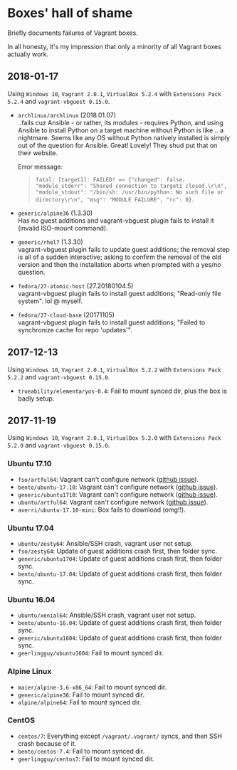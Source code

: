 # Boxes' hall of shame

Briefly documents failures of Vagrant boxes.

In all honesty, it's my impression that only a minority of all Vagrant boxes
actually work.

## 2018-01-17

Using `Windows 10`, `Vagrant 2.0.1`, `VirtualBox 5.2.4` with `Extensions Pack
5.2.4` and `vagrant-vbguest 0.15.0`.

- `archlinux/archlinux` (2018.01.07)  
  ..fails cuz Ansible - or rather, its modules - requires Python, and using
  Ansible to install Python on a target machine without Python is like .. a
  nightmare. Seems like any OS without Python natively installed is simply out
  of the question for Ansible. Great! Lovely! They shud put that on their
  website.

  Error message:

  > `fatal: [target1]: FAILED! => {"changed": false,
  > "module_stderr": "Shared connection to target1 closed.\r\n", "module_stdout":
  > "/bin/sh: /usr/bin/python: No such file or directory\r\n", "msg": "MODULE
  > FAILURE", "rc": 0}`.

- `generic/alpine36` (1.3.30)  
  Has no guest additions and vagrant-vbguest plugin fails to install it (invalid
  ISO-mount command).

- `generic/rhel7` (1.3.30)  
  vagrant-vbguest plugin fails to update guest additions; the removal step is
  all of a sudden interactive; asking to confirm the removal of the old version
  and then the installation aborts when prompted with a yes/no question.

- `fedora/27-atomic-host` (27.20180104.5)  
  vagrant-vbguest plugin fails to install guest additions; "Read-only file
  system". lol @ myself.

- `fedora/27-cloud-base` (20171105)  
   vagrant-vbguest plugin fails to install guest additions; "Failed to
   synchronize cache for repo 'updates'".

## 2017-12-13

Using `Windows 10`, `Vagrant 2.0.1`, `VirtualBox 5.2.2` with `Extensions Pack
5.2.2` and `vagrant-vbguest 0.15.0`.

- `trueability/elementaryos-0.4`: Fail to mount synced dir, plus the box is badly setup.

## 2017-11-19

Using `Windows 10`, `Vagrant 2.0.1`, `VirtualBox 5.2.0` with `Extensions Pack
5.2.0` and `vagrant-vbguest 0.15.0`.

### Ubuntu 17.10

- `fso/artful64`: Vagrant can't configure network ([github issue][1]).
- `bento/ubuntu-17.10`: Vagrant can't configure network ([github issue][1]).
- `generic/ubuntu1710`: Vagrant can't configure network ([github issue][1]).
- `ubuntu/artful64`: Vagrant can't configure network ([github issue][1]).
- `averri/ubuntu-17.10-mini`: Box fails to download (omg!!).

### Ubuntu 17.04

- `ubuntu/zesty64`: Ansible/SSH crash, vagrant user not setup.
- `fso/zesty64`: Update of guest additions crash first, then folder sync.
- `generic/ubuntu1704`: Update of guest additions crash first, then folder sync.
- `bento/ubuntu-17.04`: Update of guest additions crash first, then folder sync.

### Ubuntu 16.04

- `ubuntu/xenial64`: Ansible/SSH crash, vagrant user not setup.
- `bento/ubuntu-16.04`: Update of guest additions crash first, then folder sync.
- `generic/ubuntu1604`:  Update of guest additions crash first, then folder sync.
- `geerlingguy/ubuntu1604`: Fail to mount synced dir.

### Alpine Linux

- `maier/alpine-3.6-x86_64`: Fail to mount synced dir.
- `generic/alpine36`: Fail to mount synced dir.
- `alpine/alpine64`: Fail to mount synced dir.

### CentOS

- `centos/7`: Everything except `/vagrant/.vagrant/` syncs, and then SSH crash because of it.
- `bento/centos-7.4`:  Fail to mount synced dir.
- `geerlingguy/centos7`: Fail to mount synced dir.

[1]: https://github.com/hashicorp/vagrant/issues/9134
